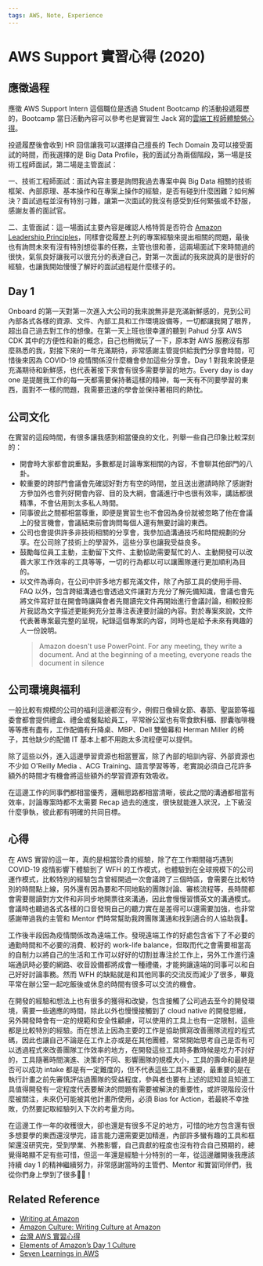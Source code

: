 ```yaml
---
tags: AWS, Note, Experience
---
```

# AWS Support 實習心得 (2020)
## 應徵過程
應徵 AWS Support Intern 這個職位是透過 Student Bootcamp 的活動投遞履歷的，Bootcamp 當日活動內容可以參考也是實習生 Jack 寫的[雲端工程師體驗營心得](https://jackkuo.org/post/aws%E9%9B%B2%E7%AB%AF%E5%B7%A5%E7%A8%8B%E5%B8%AB%E9%AB%94%E9%A9%97%E7%87%9F%E5%BF%83%E5%BE%97/)。

投遞履歷後會收到 HR 回信讓我可以選擇自己擅長的 Tech Domain 及可以接受面試的時間，而我選擇的是 Big Data Profile，我的面試分為兩個階段，第一場是技術工程師面試，第二場是主管面試：

一、技術工程師面試：面試內容主要是詢問我過去專案中與 Big Data 相關的技術框架、內部原理、基本操作和在專案上操作的經驗，是否有碰到什麼困難？如何解決？面試過程並沒有特別刁難，讓第一次面試的我沒有感受到任何緊張或不舒服，感謝友善的面試官。

二、主管面試：這一場面試主要內容是確認人格特質是否符合 [Amazon Leadership Principles](https://aws.amazon.com/tw/careers/culture/)，同樣會從履歷上列的專案經驗來提出相關的問題，最後也有詢問未來有沒有特別想從事的任務，主管也很和善，這兩場面試下來時間過的很快，氣氛良好讓我可以很充分的表達自己，對第一次面試的我來說真的是很好的經驗，也讓我開始慢慢了解好的面試過程是什麼樣子的。


## Day 1
Onboard 的第一天對第一次進入大公司的我來說無非是充滿新鮮感的，見到公司內部各式各樣的資源、文件、內部工具和工作環境設備等，一切都讓我開了眼界，超出自己過去對工作的想像。在第一天上班也很幸運的聽到 Pahud 分享 AWS CDK 其中的方便性和新的概念，自己也稍微玩了一下，原本對 AWS 服務沒有那麼熟悉的我，對接下來的一年充滿期待，非常感謝主管提供給我們分享會時間，可惜後來因為 COVID-19 疫情關係沒什麼機會參加這些分享會。Day 1 對我來說便是充滿期待和新鮮感，也代表著接下來會有很多需要學習的地方。Every day is day one 是提醒我工作的每一天都需要保持著這樣的精神，每一天有不同要學習的東西，面對不一樣的問題，我需要迅速的學會並保持著相同的熱忱。

## 公司文化

在實習的這段時間，有很多讓我感到相當優良的文化，列舉一些自己印象比較深刻的：
- 開會時大家都會說重點，多數都是討論專案相關的內容，不會聊其他部門的八卦。
- 較重要的跨部門會議會先確認好對方有空的時間，並且送出邀請時除了感謝對方參加外也會列好開會內容、目的及大綱，會議進行中也很有效率，講話都很精準，不會佔用到太多私人時間。
- 同事彼此之間都相當尊重，即便是實習生也不會因為身份就被忽略了他在會議上的發言機會，會議結束前會詢問每個人還有無要討論的東西。
- 公司也會提供許多非技術相關的分享會，我參加過溝通技巧和時間規劃的分享。在公司除了技術上的學習外，這些分享也讓我受益良多。
- 鼓勵每位員工主動，主動留下文件、主動協助需要幫忙的人、主動開發可以改善大家工作效率的工具等等，一切的行為都以可以讓團隊運行更加順利為目的。
- 以文件為導向，在公司中許多地方都充滿文件，除了內部工具的使用手冊、FAQ 以外，包含跨組溝通也會透過文件讓對方充分了解先備知識，會議也會先將文件寫好並在開會時讓與會者先閱讀完文件再開始進行會議討論，相較投影片我認為文字描述更能夠充分並專注表達要討論的內容。對於專案來說，文件代表著專案最完整的呈現，紀錄這個專案的內容，同時也是給予未來有興趣的人一份說明。
    > Amazon doesn't use PowerPoint. For any meeting, they write a document. And at the beginning of a meeting, everyone reads the document in silence

## 公司環境與福利

一般比較有規模的公司的福利這邊都沒有少，例假日像婦女節、春節、聖誕節等福委會都會提供禮盒、禮金或餐點給員工，平常辦公室也有零食飲料櫃、膠囊咖啡機等等應有盡有，工作配備有升降桌、MBP、Dell 雙螢幕和 Herman Miller 的椅子，其他缺少的配備 IT 基本上都不用跑太多流程便可以提供。

除了這些以外，進入這邊學習資源也相當豐富，除了內部的培訓內容、外部資源也不少如 O'Reilly Media 、ACG Training、語言學習等等，老實說必須自己花許多額外的時間才有機會將這些額外的學習資源有效吸收。

在這邊工作的同事們都相當優秀，邏輯思路都相當清晰，彼此之間的溝通都相當有效率，討論專案時都不太需要 Recap 過去的進度，很快就能進入狀況，上下級沒什麼爭執，彼此都有明確的共同目標。

## 心得
 
在 AWS 實習的這一年，真的是相當珍貴的經驗，除了在工作期間碰巧遇到 COVID-19 疫情影響下體驗到了 WFH 的工作模式，也體驗到在全球規模下的公司運作模式，比較特別的經驗包含曾經開過一次會議跨了三個時區，會需要在比較特別的時間點上線，另外還有因為要和不同地點的團隊討論、審核流程等，長時間都會需要閱讀對方文件和非同步地開票往來溝通，因此會慢慢習慣英文的溝通模式。會議時也聽過各式各樣的口音發現自己的聽力實在是差得可以還需要加強，也非常感謝帶過我的主管和 Mentor 們時常幫助我跨團隊溝通和找到適合的人協助我🙏。


工作後半段因為疫情關係改為遠端工作。發現遠端工作的好處包含省下了不必要的通勤時間和不必要的消費、較好的 work-life balance，但取而代之會需要相當高的自制力以將自己的生活和工作可以好好的切割並專注於工作上，另外工作進行遠端通訊時必要的網路、收音設備都將成會一種禮儀，才能夠讓遠端的同事可以和自己好好討論事務。然而 WFH 的缺點就是和其他同事的交流反而減少了很多，畢竟平常在辦公室一起吃飯後或休息的時間有很多可以交流的機會。

在開發的經驗和想法上也有很多的獲得和改變，包含接觸了公司過去至今的開發環境，需要一些適應的時間，除此以外也慢慢接觸到了 cloud native 的開發思維，另外開發時會有一定的規範和安全性顧慮，可以使用的工具上也有一定限制，這些都是比較特別的經驗。而在想法上因為主要的工作是協助撰寫改善團隊流程的程式碼，因此也讓自己不論是在工作上亦或是在其他團體，常常開始思考自己是否有可以透過程式來改善團隊工作效率的地方，在開發這些工具時多數時候是吃力不討好的，工具隨著時間演進、決策的不同、影響團隊的規模大小，工具的壽命和最終是否可以成功 intake 都是有一定難度的，但不代表這些工具不重要，最重要的是在執行計畫之前先審慎評估過團隊的受益程度，參與者也要有上述的認知並且知道工具值得開發有一定程度代表要解決的問題有需要被解決的重要性，或許現階段沒什麼被關注，未來仍可能被其他計畫所使用，必須 Bias for Action，若最終不幸挫敗，仍然要記取經驗列入下次的考量方向。


在這邊工作一年的收穫很大，卻也還是有很多不足的地方，可惜的地方包含還有很多想要學的東西還沒學完，語言能力還需要更加精進，內部許多蠻有趣的工具和框架還沒研究完，受到學業、外務影響，自己貢獻的程度也沒有符合自己預期的，總覺得略顯不足有些可惜，但這一年還是經驗十分特別的一年，從這邊離開後我應該持續 day 1 的精神繼續努力，非常感謝當時的主管們、Mentor 和實習同伴們，我從你們身上學到了很多🙏🙏！

## Related Reference
- [Writing at Amazon](https://www.linkedin.com/pulse/writing-amazon-sudatta-gautham/)
- [Amazon Culture: Writing Culture at Amazon](https://www.youtube.com/watch?v=V32wRmx7kE0)
- [台灣 AWS 實習心得](https://jackkuo.org/post/%E5%8F%B0%E7%81%A3%E4%BA%9E%E9%A6%AC%E9%81%9C%E5%AF%A6%E7%BF%92%E5%BF%83%E5%BE%97/#%E9%9D%A2%E8%A9%A6)
- [Elements of Amazon’s Day 1 Culture](https://aws.amazon.com/executive-insights/content/how-amazon-defines-and-operationalizes-a-day-1-culture/?nc1=h_ls)
- [Seven Learnings in AWS](https://twitter.com/MustafaUTorun/status/1273046148979101696)
